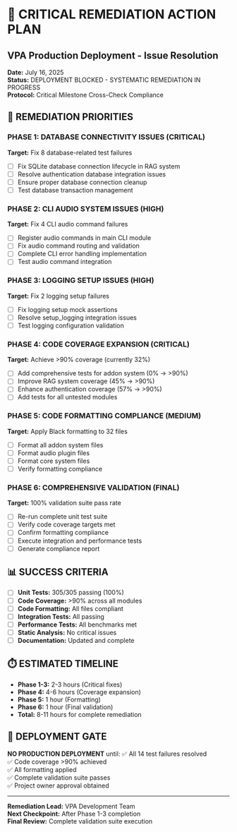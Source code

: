 # 🛑 CRITICAL REMEDIATION ACTION PLAN
## VPA Production Deployment - Issue Resolution

**Date:** July 16, 2025  
**Status:** DEPLOYMENT BLOCKED - SYSTEMATIC REMEDIATION IN PROGRESS  
**Protocol:** Critical Milestone Cross-Check Compliance  

## 🎯 REMEDIATION PRIORITIES

### **PHASE 1: DATABASE CONNECTIVITY ISSUES (CRITICAL)**
**Target:** Fix 8 database-related test failures
- [ ] Fix SQLite database connection lifecycle in RAG system
- [ ] Resolve authentication database integration issues  
- [ ] Ensure proper database connection cleanup
- [ ] Test database transaction management

### **PHASE 2: CLI AUDIO SYSTEM ISSUES (HIGH)**
**Target:** Fix 4 CLI audio command failures
- [ ] Register audio commands in main CLI module
- [ ] Fix audio command routing and validation
- [ ] Complete CLI error handling implementation
- [ ] Test audio command integration

### **PHASE 3: LOGGING SETUP ISSUES (HIGH)**
**Target:** Fix 2 logging setup failures
- [ ] Fix logging setup mock assertions
- [ ] Resolve setup_logging integration issues
- [ ] Test logging configuration validation

### **PHASE 4: CODE COVERAGE EXPANSION (CRITICAL)**
**Target:** Achieve >90% coverage (currently 32%)
- [ ] Add comprehensive tests for addon system (0% → >90%)
- [ ] Improve RAG system coverage (45% → >90%)
- [ ] Enhance authentication coverage (57% → >90%)
- [ ] Add tests for all untested modules

### **PHASE 5: CODE FORMATTING COMPLIANCE (MEDIUM)**
**Target:** Apply Black formatting to 32 files
- [ ] Format all addon system files
- [ ] Format audio plugin files
- [ ] Format core system files
- [ ] Verify formatting compliance

### **PHASE 6: COMPREHENSIVE VALIDATION (FINAL)**
**Target:** 100% validation suite pass rate
- [ ] Re-run complete unit test suite
- [ ] Verify code coverage targets met
- [ ] Confirm formatting compliance
- [ ] Execute integration and performance tests
- [ ] Generate compliance report

## 📊 SUCCESS CRITERIA

- [ ] **Unit Tests:** 305/305 passing (100%)
- [ ] **Code Coverage:** >90% across all modules
- [ ] **Code Formatting:** All files compliant
- [ ] **Integration Tests:** All passing
- [ ] **Performance Tests:** All benchmarks met
- [ ] **Static Analysis:** No critical issues
- [ ] **Documentation:** Updated and complete

## ⏱️ ESTIMATED TIMELINE

- **Phase 1-3:** 2-3 hours (Critical fixes)
- **Phase 4:** 4-6 hours (Coverage expansion)
- **Phase 5:** 1 hour (Formatting)
- **Phase 6:** 1 hour (Final validation)
- **Total:** 8-11 hours for complete remediation

## 🚫 DEPLOYMENT GATE

**NO PRODUCTION DEPLOYMENT** until:
✅ All 14 test failures resolved  
✅ Code coverage >90% achieved  
✅ All formatting applied  
✅ Complete validation suite passes  
✅ Project owner approval obtained  

---
**Remediation Lead:** VPA Development Team  
**Next Checkpoint:** After Phase 1-3 completion  
**Final Review:** Complete validation suite execution
